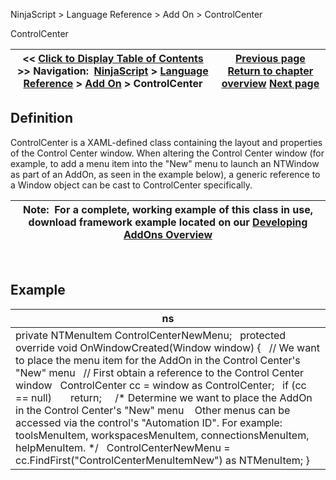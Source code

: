 ﻿
NinjaScript \> Language Reference \> Add On \> ControlCenter

ControlCenter

| \<\< [Click to Display Table of Contents](controlcenter.md) \>\> **Navigation:**     [NinjaScript](ninjascript.md) \> [Language Reference](language_reference_wip.md) \> [Add On](add_on.md) \> ControlCenter | [Previous page](atmstrategy.md) [Return to chapter overview](add_on.md) [Next page](fundamentaldata.md) |
| --- | --- |
## Definition
ControlCenter is a XAML\-defined class containing the layout and properties of the Control Center window. When altering the Control Center window (for example, to add a menu item into the "New" menu to launch an NTWindow as part of an AddOn, as seen in the example below), a generic reference to a Window object can be cast to ControlCenter specifically. 
 

| Note:  For a complete, working example of this class in use, download framework example located on our [Developing AddOns Overview](developing_add_ons.md) |
| --- |
 
## Example

| ns |
| --- |
| private NTMenuItem ControlCenterNewMenu;   protected override void OnWindowCreated(Window window) {    // We want to place the menu item for the AddOn in the Control Center's "New" menu    // First obtain a reference to the Control Center window    ControlCenter cc \= window as ControlCenter;    if (cc \=\= null)        return;      /\* Determine we want to place the AddOn in the Control Center's "New" menu     Other menus can be accessed via the control's "Automation ID". For example: toolsMenuItem, workspacesMenuItem, connectionsMenuItem, helpMenuItem. \*/    ControlCenterNewMenu \= cc.FindFirst("ControlCenterMenuItemNew") as NTMenuItem; } |
